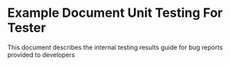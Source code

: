 
# Example Document Unit Testing For Tester #
This document describes the internal testing results guide for bug reports provided to developers
